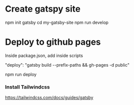 # Create gatspy site

npm init gatsby
cd my-gatsby-site
npm run develop

# Deploy to github pages

Inside package.json, add inside scripts

"deploy": "gatsby build --prefix-paths && gh-pages -d public"

npm run deploy

### Install Tailwindcss

https://tailwindcss.com/docs/guides/gatsby

